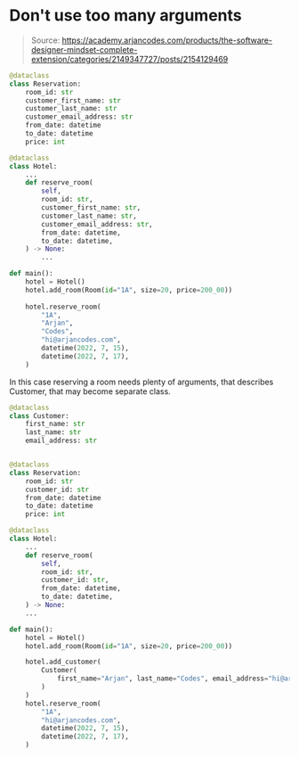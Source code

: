 # Don't use too many arguments

> Source: https://academy.arjancodes.com/products/the-software-designer-mindset-complete-extension/categories/2149347727/posts/2154129469

```python
@dataclass
class Reservation:
    room_id: str
    customer_first_name: str
    customer_last_name: str
    customer_email_address: str
    from_date: datetime
    to_date: datetime
    price: int

@dataclass
class Hotel:
    ...
    def reserve_room(
        self,
        room_id: str,
        customer_first_name: str,
        customer_last_name: str,
        customer_email_address: str,
        from_date: datetime,
        to_date: datetime,
    ) -> None:
        ...

def main():
    hotel = Hotel()
    hotel.add_room(Room(id="1A", size=20, price=200_00))
    
    hotel.reserve_room(
        "1A",
        "Arjan",
        "Codes",
        "hi@arjancodes.com",
        datetime(2022, 7, 15),
        datetime(2022, 7, 17),
    )
```
In this case reserving a room needs plenty of arguments, that describes Customer, that may become separate class.

```python
@dataclass
class Customer:
    first_name: str
    last_name: str
    email_address: str


@dataclass
class Reservation:
    room_id: str
    customer_id: str
    from_date: datetime
    to_date: datetime
    price: int

@dataclass
class Hotel:
    ...
    def reserve_room(
        self,
        room_id: str,
        customer_id: str,
        from_date: datetime,
        to_date: datetime,
    ) -> None:
    ...

def main():
    hotel = Hotel()
    hotel.add_room(Room(id="1A", size=20, price=200_00))

    hotel.add_customer(
        Customer(
            first_name="Arjan", last_name="Codes", email_address="hi@arjancodes.com"
        )
    )
    hotel.reserve_room(
        "1A",
        "hi@arjancodes.com",
        datetime(2022, 7, 15),
        datetime(2022, 7, 17),
    )
```